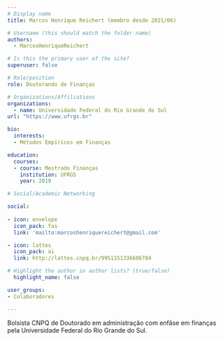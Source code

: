 ```yaml
---
# Display name
title: Marcos Henrique Reichert (membro desde 2021/06)

# Username (this should match the folder name)
authors:
  - MarcosHenriqueReichert

# Is this the primary user of the site?
superuser: false

# Role/position
role: Doutorando de Finanças

# Organizations/Affiliations
organizations:
  - name: Universidade Federal do Rio Grande do Sul
url: "https://www.ufrgs.br"

bio:
  interests:
  - Métodos Empíricos em Finanças

education:
  courses:
  - course: Mestrado Finanças
    institution: UFRGS
    year: 2019

# Social/Academic Networking

social:
  
- icon: envelope
  icon_pack: fas
  link: 'mailto:marcoshenriquereichert@gmail.com'

- icon: lattes
  icon_pack: ai
  link: http://lattes.cnpq.br/9951151336686784

# Highlight the author in author lists? (true/false)
  highlight_name: false

user_groups:
- Colaboradores

---
```

  
 Bolsista CNPQ de Doutorado em administração com enfâse em finanças pela Universidade Federal do Rio Grande do Sul.
